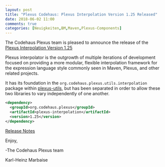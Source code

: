 ```yaml
---
layout: post
title: "Plexus Codehaus: Plexus Interpolation Version 1.25 Released"
date: 2018-06-02 11:00
comments: true
categories: [Neuigkeiten,BM,Maven,Plexus-Components]
---
```

The Codehaus Plexus team is pleased to announce the release of the 
[Plexus Interpolation Version 1.25](https://codehaus-plexus.github.io/plexus-interpolation/)

Plexus interpolator is the outgrowth of multiple iterations of development
focused on providing a more modular, flexible interpolation framework for the
expression language style commonly seen in Maven, Plexus, and other related
projects.

It has its foundation in the `org.codehaus.plexus.utils.interpolation`  package
within [plexus-utils](https://codehaus-plexus.github.io/plexus-utils/), but has
been separated in order to allow these two libraries to vary independently of
one another.

``` xml
<dependency>
  <groupId>org.codehaus.plexus</groupId>
  <artifactId>plexus-interpolation</artifactId>
  <version>1.25</version>
</dependency>
```

[Release Notes](https://github.com/codehaus-plexus/plexus-interpolation/milestone/1?closed=1)


Enjoy,

-The Codehaus Plexus team

Karl-Heinz Marbaise
